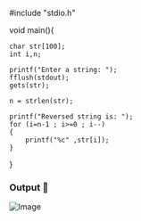 #include "stdio.h"

void main(){

	char str[100];
	int i,n;

	printf("Enter a string: ");
	fflush(stdout);
	gets(str);

	n = strlen(str);

	printf("Reversed string is: ");
	for (i=n-1 ; i>=0 ; i--)
	{
		printf("%c" ,str[i]);
	}

}

### Output 🎥

![Image](https://github.com/user-attachments/assets/c2193952-073d-4c30-aa52-37875e397d2f)

